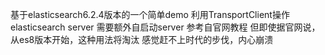  基于elasticsearch6.2.4版本的一个简单demo
 利用TransportClient操作elasticsearch server
 需要额外自启动server
 参考自官网教程
 但即使据官网说，从es8版本开始，这种用法将淘汰
 感觉赶不上时代的步伐，内心崩溃